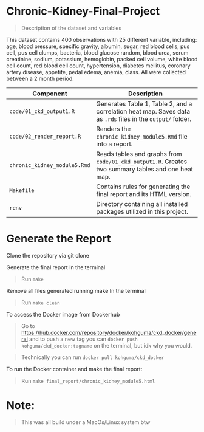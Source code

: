 # Chronic-Kidney-Final-Project

> Description of the dataset and variables

This dataset contains 400 observations with 25 different variable, including: age, blood pressure, specific gravity, albumin, sugar, red blood cells, pus cell, pus cell clumps, bacteria, blood glucose random, blood urea, serum creatinine, sodium, potassium, hemoglobin, packed cell volume, white blood cell count, red blood cell count, hypertension, diabetes mellitus, coronary artery disease, appetite, pedal edema, anemia, class. All were collected between a 2 month period.

| **Component**                | **Description**                                                                                             |
|----------------------|--------------------------------------------------|
| `code/01_ckd_output1.R`      | Generates Table 1, Table 2, and a correlation heat map. Saves data as `.rds` files in the `output/` folder. |
| `code/02_render_report.R`    | Renders the `chronic_kidney_module5.Rmd` file into a report.                                                |
| `chronic_kidney_module5.Rmd` | Reads tables and graphs from `code/01_ckd_output1.R`. Creates two summary tables and one heat map.          |
| `Makefile`                   | Contains rules for generating the final report and its HTML version.                                        |
| `renv`                       | Directory containing all installed packages utilized in this project.                                       |

# Generate the Report

Clone the repository via git clone

Generate the final report In the terminal

> Run `make`

Remove all files generated running make In the terminal

> Run `make clean`

To access the Docker image from Dockerhub

> Go to <https://hub.docker.com/repository/docker/kohguma/ckd_docker/general> and to push a new tag you can `docker push kohguma/ckd_docker:tagname` on the terminal, but idk why you would.

> Technically you can run `docker pull kohguma/ckd_docker`

To run the Docker container and make the final report:

> Run `make final_report/chronic_kidney_module5.html`

# Note:

> This was all build under a MacOs/Linux system btw
